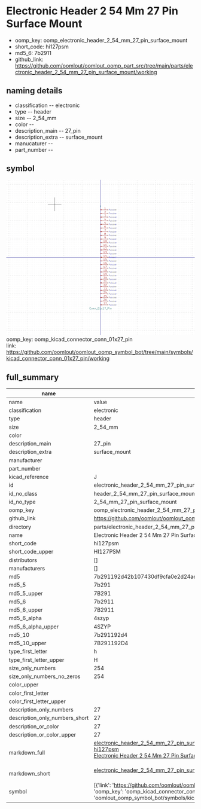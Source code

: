 # Electronic Header 2 54 Mm 27 Pin Surface Mount

  
* oomp_key: oomp_electronic_header_2_54_mm_27_pin_surface_mount 
* short_code: hi127psm
* md5_6: 7b2911  
* github_link: https://github.com/oomlout/oomlout_oomp_part_src/tree/main/parts/electronic_header_2_54_mm_27_pin_surface_mount/working  
## naming details
* classification -- electronic
* type -- header
* size -- 2_54_mm
* color -- 
* description_main -- 27_pin
* description_extra -- surface_mount
* manucaturer -- 
* part_number -- 



## symbol

![](symbol/0/working/working_600.png)  
oomp_key: oomp_kicad_connector_conn_01x27_pin  
link: https://github.com/oomlout/oomlout_oomp_symbol_bot/tree/main/symbols/kicad_connector_conn_01x27_pin/working  


## full_summary
| name | value | 
| --- | --- | 
| name | value | 
| classification | electronic | 
| type | header | 
| size | 2_54_mm | 
| color |  | 
| description_main | 27_pin | 
| description_extra | surface_mount | 
| manufacturer |  | 
| part_number |  | 
| kicad_reference | J | 
| id | electronic_header_2_54_mm_27_pin_surface_mount | 
| id_no_class | header_2_54_mm_27_pin_surface_mount | 
| id_no_type | 2_54_mm_27_pin_surface_mount | 
| oomp_key | oomp_electronic_header_2_54_mm_27_pin_surface_mount | 
| github_link | https://github.com/oomlout/oomlout_oomp_part_src/tree/main/parts/electronic_header_2_54_mm_27_pin_surface_mount/working | 
| directory | parts/electronic_header_2_54_mm_27_pin_surface_mount | 
| name | Electronic Header 2 54 Mm 27 Pin Surface Mount | 
| short_code | hi127psm | 
| short_code_upper | HI127PSM | 
| distributors | [] | 
| manufacturers | [] | 
| md5 | 7b291192d42b107430df9cfa0e2d24ae | 
| md5_5 | 7b291 | 
| md5_5_upper | 7B291 | 
| md5_6 | 7b2911 | 
| md5_6_upper | 7B2911 | 
| md5_6_alpha | 4szyp | 
| md5_6_alpha_upper | 4SZYP | 
| md5_10 | 7b291192d4 | 
| md5_10_upper | 7B291192D4 | 
| type_first_letter | h | 
| type_first_letter_upper | H | 
| size_only_numbers | 254 | 
| size_only_numbers_no_zeros | 254 | 
| color_upper |  | 
| color_first_letter |  | 
| color_first_letter_upper |  | 
| description_only_numbers | 27 | 
| description_only_numbers_short | 27 | 
| description_or_color | 27 | 
| description_or_color_upper | 27 | 
| markdown_full | [electronic_header_2_54_mm_27_pin_surface_mount](https://github.com/oomlout/oomlout_oomp_part_src/tree/main/parts/electronic_header_2_54_mm_27_pin_surface_mount/working)<br>[hi127psm](https://github.com/oomlout/oomlout_oomp_part_src/tree/main/parts/electronic_header_2_54_mm_27_pin_surface_mount/working)<br>[Electronic Header 2 54 Mm 27 Pin Surface Mount](https://github.com/oomlout/oomlout_oomp_part_src/tree/main/parts/electronic_header_2_54_mm_27_pin_surface_mount/working)<br><br> | 
| markdown_short | [electronic_header_2_54_mm_27_pin_surface_mount](https://github.com/oomlout/oomlout_oomp_part_src/tree/main/parts/electronic_header_2_54_mm_27_pin_surface_mount/working)<br><br> | 
| symbol | [{'link': 'https://github.com/oomlout/oomlout_oomp_symbol_bot/tree/main/symbols/kicad_connector_conn_01x27_pin', 'oomp_key': 'oomp_kicad_connector_conn_01x27_pin', 'directory': 'oomlout_oomp_symbol_bot/symbols/kicad_connector_conn_01x27_pin//working/working.kicad_sym'}] | 
